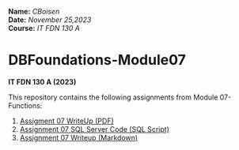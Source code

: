 **Name:**  *CBoisen*  
**Date:** *November 25,2023*  
**Course:** *IT FDN 130 A*  

# DBFoundations-Module07
**IT FDN 130 A (2023)**

This repository contains the following assignments from Module 07- Functions:
1. [Assigment 07 WriteUp (PDF)](https://github.com/n-cboisen/DBFoundations-Module07/blob/4c5073f7f104e5ed979190c5653bfc497e522c4a/Assignment%2007%20Writeup.md)
2. [Assignment 07 SQL Server Code (SQL Script)](https://github.com/n-cboisen/DBFoundations-Module07/blob/4c5073f7f104e5ed979190c5653bfc497e522c4a/A07_CBoisen/Assignment07_CBoisen.sql)
3. [Assignment 07 Writeup (Markdown)](https://github.com/n-cboisen/DBFoundations-Module07/blob/4c5073f7f104e5ed979190c5653bfc497e522c4a/A07_CBoisen/Assignment%2007%20Writeup.pdf) 
